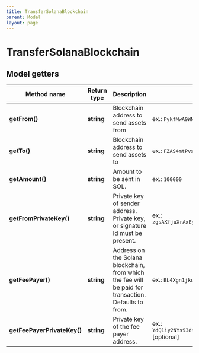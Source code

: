 ```yaml
---
title: TransferSolanaBlockchain
parent: Model
layout: page
---
```


# TransferSolanaBlockchain

## Model getters

Method name | Return type | Description | Notes
------------ | ------------- | ------------- | -------------
**getFrom()** | **string** | Blockchain address to send assets from | ex.: `FykfMwA9WNShzPJbbb9DNXsfgDgS3XZzWiFgrVXfWoPJ`
**getTo()** | **string** | Blockchain address to send assets to | ex.: `FZAS4mtPvswgVxbpc117SqfNgCDLTCtk5CoeAtt58FWU`
**getAmount()** | **string** | Amount to be sent in SOL. | ex.: `100000`
**getFromPrivateKey()** | **string** | Private key of sender address. Private key, or signature Id must be present. | ex.: `zgsAKfjuXrAxEyuYRxbbxPM3rdsPbJPnGreaGMbcdUApJ6wHnCqQnf9b1RNPdeZxsRMkezh4VgXQ7YrbpndGtEv`
**getFeePayer()** | **string** | Address on the Solana blockchain, from which the fee will be paid for transaction. Defaults to from. | ex.: `BL4Xgn1jkuU4Yr3SQ4HG8cD5SBrsSk7BihKzkb5zTUfs` [optional]
**getFeePayerPrivateKey()** | **string** | Private key of the fee payer address. | ex.: `YdQ1iy2NYs93dtkHdz3ijDuhRJj6uXYAUZmixirCrgCsTMj42BN1Q1buYcGZaMxw5buk9VU5ogQ6zuzn8DMsGaf` [optional]

